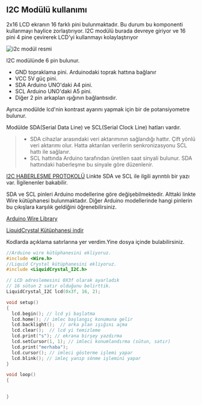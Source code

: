 ## I2C Modülü kullanımı

2x16 LCD ekranın 16 farklı pini bulunmaktadır. Bu durum bu komponenti kullanmayı haylice zorlaştırıyor. I2C modülü burada devreye giriyor ve 16 pini 4 pine çevirerek LCD'yi kullanmayı kolaylaştırıyor

![i2c modül resmi](https://www.14core.com/wp-content/uploads/2015/09/I2C-LCD-Module-Board-Arduino-AVR-PIC.jpg)

I2C modülünde 6 pin bulunur. 

* GND topraklama pini. Arduinodaki toprak hattına bağlanır
* VCC 5V güç pini.
* SDA Arduino UNO'daki A4 pini.
* SCL Arduino UNO'daki A5 pini.
* Diğer 2 pin arkaplan ışığının bağlantısıdır.

Ayrıca modülde lcd'nin kontrast ayarını yapmak için bir de potansiyometre bulunur.

Modülde SDA(Serial Data Line) ve SCL(Serial Clock Line) hatları vardır. 
> * SDA cihazlar arasındaki veri aktarımının sağlandığı hattır. Çift yönlü veri aktarımı olur. Hatta aktarılan verilerin senkronizasyonu SCL hattı ile sağlanır.
> * SCL hattında Arduino tarafından üretilen saat sinyali bulunur. SDA hattındaki haberleşme bu sinyale göre düzenlenir.

[I2C HABERLEŞME PROTOKOLÜ](http://ramazansural.blogspot.com/2010/11/i2c-haberlesme-protokolu.html) Linkte SDA ve SCL ile ilgili ayrıntılı bir yazı var. İlgilenenler bakabilir.



SDA ve SCL pinleri Arduino modellerine göre değişebilmektedir. Alttaki linkte Wire kütüphanesi bulunmaktadır. Diğer Arduino modellerinde hangi pinlerin bu çıkışlara karşılık geldiğini öğrenebilirsiniz.

[Arduino Wire Library](https://www.arduino.cc/en/reference/wire)

[LiquidCrystal Kütüphanesi indir](https://github.com/akcauser/ArduinoComponents/raw/master/lcd-I2C-module/library/LiquidCrystal_I2C.zip)

Kodlarda açıklama satırlarına yer verdim.Yine dosya içinde bulabilirsiniz. 

~~~c++
//Arduino wire kütüphanesini ekliyoruz.
#include <Wire.h> 
//Liquid Crystal kütüphanesini ekliyoruz.
#include <LiquidCrystal_I2C.h>

// LCD adreslemesini 0X3f olarak ayarladık
// 16 sütun 2 satır olduğunu belirttik.
LiquidCrystal_I2C lcd(0x3f, 16, 2);

void setup()
{
  lcd.begin(); // lcd yi başlatma
  lcd.home(); // imlec başlangıç konumuna gelir
  lcd.backlight();  // arka plan ışığını açma
  lcd.clear();  // lcd yi temizleme
  lcd.print("s"); // ekrana birşey yazdırma
  lcd.setCursor(1, 1); // imleci konumlandırma (sütun, satır)
  lcd.print("merhaba"); 
  lcd.cursor(); // imleci gösterme işlemi yapar
  lcd.blink(); // imleç yanıp sönme işlemini yapar
}

void loop()
{

  
}
~~~




